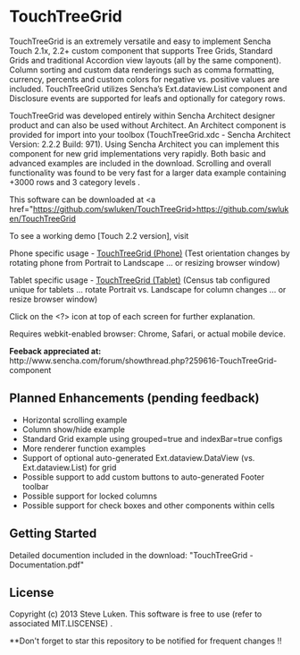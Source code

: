 TouchTreeGrid
=============

TouchTreeGrid is an extremely versatile and easy to implement Sencha Touch 2.1x, 2.2+ custom 
component that supports Tree Grids, Standard Grids and traditional Accordion view layouts
(all by the same component).  Column sorting and custom data renderings such as comma
formatting, currency, percents and custom colors for negative vs. positive values are included.
TouchTreeGrid utilizes Sencha’s Ext.dataview.List component and Disclosure events are
supported for leafs and optionally for category rows. 

TouchTreeGrid was developed entirely within Sencha Architect designer product and
can also be used without Architect.  An Architect component is provided for import into
your toolbox (TouchTreeGrid.xdc - Sencha Architect Version: 2.2.2 Build: 971).
Using Sencha Architect you can implement this component
for new grid implementations very rapidly.  Both basic and advanced examples are included
in the download.   Scrolling and overall functionality was found to be very fast for a
larger data example containing +3000 rows and 3 category levels .  

This software can be downloaded at <a href="https://github.com/swluken/TouchTreeGrid>https://github.com/swluken/TouchTreeGrid</a>
  

To see a working demo [Touch 2.2 version], visit 

Phone specific usage   - <a href="http://www.lincolnwaterfrontrentals.com/Sencha/TouchTreeGrid/app.html?deviceType=Phone">TouchTreeGrid (Phone)</a>
(Test orientation changes by rotating phone from Portrait to Landscape ... or resizing browser window)

Tablet specific usage  - <a href="http://www.lincolnwaterfrontrentals.com/Sencha/TouchTreeGrid/app.html?deviceType=Tablet">TouchTreeGrid (Tablet)</a>
 (Census tab configured unique for tablets ... rotate Portrait vs. Landscape for column changes ... or resize browser window)

Click on the <?> icon at top of each screen for further explanation.

Requires webkit-enabled browser:  Chrome, Safari, or actual mobile device.

<div><b>Feeback appreciated at:</b> </div> http://www.sencha.com/forum/showthread.php?259616-TouchTreeGrid-component

Planned Enhancements (pending feedback)
---------------
- Horizontal scrolling example
- Column show/hide example
- Standard Grid example using grouped=true and indexBar=true configs
- More renderer function examples
- Support of optional auto-generated Ext.dataview.DataView (vs. Ext.dataview.List) for grid
- Possible support to add custom buttons to auto-generated Footer toolbar
- Possible support for locked columns
- Possible support for check  boxes and other components within cells

Getting Started
---------------

Detailed documention included in the download:  "TouchTreeGrid - Documentation.pdf"


License
-------

Copyright (c) 2013 Steve Luken. 
This software is free to use (refer to associated MIT.LISCENSE) .

**Don't forget to star this repository to be notified for frequent changes !!
